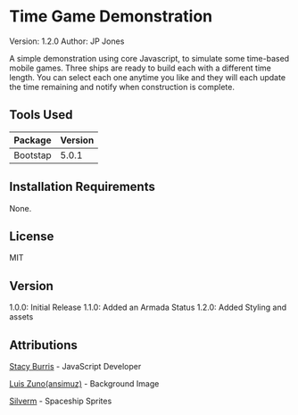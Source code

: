 # Time Game Demonstration

Version: 1.2.0
Author: JP Jones

A simple demonstration using core Javascript, to simulate some time-based mobile games.  Three ships are ready to build each with a different time length.  You can select each one anytime you like and they will each update the time remaining and notify when construction is complete.

## Tools Used

|Package|Version|
|---|---|
|Bootstap |5.0.1|

## Installation Requirements

None.

## License

MIT

## Version

1.0.0: Initial Release
1.1.0: Added an Armada Status
1.2.0: Added Styling and assets

## Attributions

[Stacy Burris](https://github.com/stacyburris) - JavaScript Developer

[Luis Zuno(ansimuz)](https://ansimuz.itch.io/) - Background Image

[Silverm](https://silverm.itch.io/) - Spaceship Sprites
